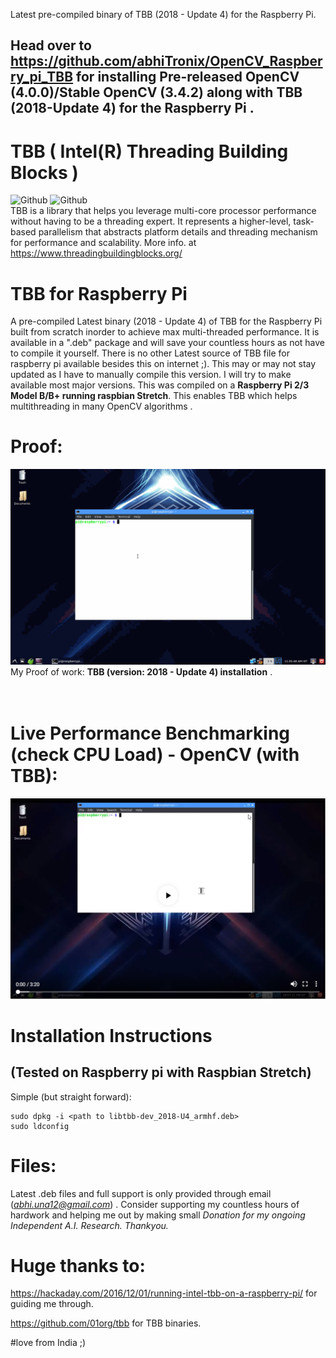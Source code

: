 Latest pre-compiled binary of TBB (2018 - Update 4) for the Raspberry Pi.

## Head over to https://github.com/abhiTronix/OpenCV_Raspberry_pi_TBB for installing Pre-released OpenCV (4.0.0)/Stable OpenCV (3.4.2) along with TBB (2018-Update 4) for the Raspberry Pi .

# TBB ( Intel(R) Threading Building Blocks )
![Github](https://img.shields.io/badge/TBB-2018%20Update%204-blue.svg?longCache=true&style=for-the-badge)
<t>![Github](https://img.shields.io/badge/Build-Passing-green.svg?longCache=true&style=for-the-badge)<br>
TBB is a library that helps you leverage multi-core processor performance without having to be a threading expert. It represents a higher-level, task-based parallelism that abstracts platform details and threading mechanism for performance and scalability.
More info. at https://www.threadingbuildingblocks.org/

# TBB for Raspberry Pi
A pre-compiled Latest binary (2018 - Update 4) of TBB for the Raspberry Pi built from scratch inorder to achieve max multi-threaded performance. It is available in a ".deb" package and will save your countless hours as not have to compile it yourself. There is no other Latest source of TBB file for raspberry pi available besides this on internet ;). This may or may not stay updated as I have to manually compile this version.  I will try to make available most major versions.  This was compiled on a **Raspberry Pi 2/3 Model B/B+ running raspbian Stretch**.  This enables TBB which helps multithreading in many OpenCV algorithms .

# Proof:

![](https://github.com/abhiTronix/TBB_Raspberry_pi/blob/master/new.gif)
My Proof of work: **TBB (version: 2018 - Update 4) installation** .
<br>
<br>
<br>
# Live Performance Benchmarking (check CPU Load) - OpenCV (with TBB):

[![Everything Is AWESOME](https://github.com/abhiTronix/TBB_Raspberry_pi/blob/master/Youtube-video.png)](https://youtu.be/HBxyQU-c62o "Live! Raspberry Pi OpenCV & Dlib Multi-Snapchat Filters Python Implementation [Robust and Fastest]")


# Installation Instructions
## (Tested on Raspberry pi with Raspbian Stretch)
Simple (but straight forward):
```
sudo dpkg -i <path to libtbb-dev_2018-U4_armhf.deb>
sudo ldconfig
```
# Files:
Latest .deb files and full support is only provided through email (*abhi.una12@gmail.com*) . Consider supporting my countless hours of hardwork and helping me out by making small *Donation for my ongoing Independent A.I. Research. Thankyou.*

# Huge thanks to:
https://hackaday.com/2016/12/01/running-intel-tbb-on-a-raspberry-pi/ for guiding me through.

https://github.com/01org/tbb for TBB binaries.

#love from India ;)
